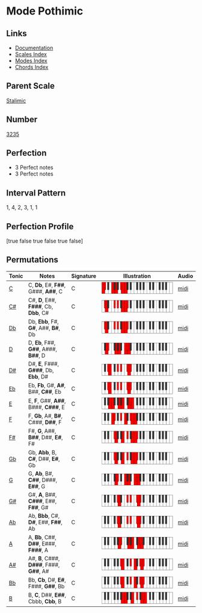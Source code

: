 # Mode Pothimic

## Links

- [Documentation](index.md)
- [Scales Index](Scales.md)
- [Modes Index](Modes.md)
- [Chords Index](Chords.md)

## Parent Scale

[Stalimic](ScaleStalimic.md)

## Number

[3235](https://ianring.com/musictheory/scales/3235)

## Perfection

- 3 Perfect notes
- 3 Perfect notes

## Interval Pattern

1, 4, 2, 3, 1, 1

## Perfection Profile

[true false true false true false]

## Permutations

| Tonic | Notes | Signature | Illustration | Audio |
|-------|-------|-----------|--------------|-------|
| [C](ModeCNaturalPothimic.md) | C, **Db**, E#, **F##**, G###, **A##**, C | C | ![CNaturalPothimic](ModeCNaturalPothimic.png) | [midi](https://github.com/edipermadi/music/blob/main/docs/ModeCNaturalPothimic.mid?raw=true) |
| [C#](ModeCSharpPothimic.md) | C#, **D**, E##, **F###**, Cb, **Dbb**, C# | C | ![CSharpPothimic](ModeCSharpPothimic.png) | [midi](https://github.com/edipermadi/music/blob/main/docs/ModeCSharpPothimic.mid?raw=true) |
| [Db](ModeDFlatPothimic.md) | Db, **Ebb**, F#, **G#**, A##, **B#**, Db | C | ![DFlatPothimic](ModeDFlatPothimic.png) | [midi](https://github.com/edipermadi/music/blob/main/docs/ModeDFlatPothimic.mid?raw=true) |
| [D](ModeDNaturalPothimic.md) | D, **Eb**, F##, **G##**, A###, **B##**, D | C | ![DNaturalPothimic](ModeDNaturalPothimic.png) | [midi](https://github.com/edipermadi/music/blob/main/docs/ModeDNaturalPothimic.mid?raw=true) |
| [D#](ModeDSharpPothimic.md) | D#, **E**, F###, **G###**, Db, **Ebb**, D# | C | ![DSharpPothimic](ModeDSharpPothimic.png) | [midi](https://github.com/edipermadi/music/blob/main/docs/ModeDSharpPothimic.mid?raw=true) |
| [Eb](ModeEFlatPothimic.md) | Eb, **Fb**, G#, **A#**, B##, **C##**, Eb | C | ![EFlatPothimic](ModeEFlatPothimic.png) | [midi](https://github.com/edipermadi/music/blob/main/docs/ModeEFlatPothimic.mid?raw=true) |
| [E](ModeENaturalPothimic.md) | E, **F**, G##, **A##**, B###, **C###**, E | C | ![ENaturalPothimic](ModeENaturalPothimic.png) | [midi](https://github.com/edipermadi/music/blob/main/docs/ModeENaturalPothimic.mid?raw=true) |
| [F](ModeFNaturalPothimic.md) | F, **Gb**, A#, **B#**, C###, **D##**, F | C | ![FNaturalPothimic](ModeFNaturalPothimic.png) | [midi](https://github.com/edipermadi/music/blob/main/docs/ModeFNaturalPothimic.mid?raw=true) |
| [F#](ModeFSharpPothimic.md) | F#, **G**, A##, **B##**, D##, **E#**, F# | C | ![FSharpPothimic](ModeFSharpPothimic.png) | [midi](https://github.com/edipermadi/music/blob/main/docs/ModeFSharpPothimic.mid?raw=true) |
| [Gb](ModeGFlatPothimic.md) | Gb, **Abb**, B, **C#**, D##, **E#**, Gb | C | ![GFlatPothimic](ModeGFlatPothimic.png) | [midi](https://github.com/edipermadi/music/blob/main/docs/ModeGFlatPothimic.mid?raw=true) |
| [G](ModeGNaturalPothimic.md) | G, **Ab**, B#, **C##**, D###, **E##**, G | C | ![GNaturalPothimic](ModeGNaturalPothimic.png) | [midi](https://github.com/edipermadi/music/blob/main/docs/ModeGNaturalPothimic.mid?raw=true) |
| [G#](ModeGSharpPothimic.md) | G#, **A**, B##, **C###**, E##, **F##**, G# | C | ![GSharpPothimic](ModeGSharpPothimic.png) | [midi](https://github.com/edipermadi/music/blob/main/docs/ModeGSharpPothimic.mid?raw=true) |
| [Ab](ModeAFlatPothimic.md) | Ab, **Bbb**, C#, **D#**, E##, **F##**, Ab | C | ![AFlatPothimic](ModeAFlatPothimic.png) | [midi](https://github.com/edipermadi/music/blob/main/docs/ModeAFlatPothimic.mid?raw=true) |
| [A](ModeANaturalPothimic.md) | A, **Bb**, C##, **D##**, E###, **F###**, A | C | ![ANaturalPothimic](ModeANaturalPothimic.png) | [midi](https://github.com/edipermadi/music/blob/main/docs/ModeANaturalPothimic.mid?raw=true) |
| [A#](ModeASharpPothimic.md) | A#, **B**, C###, **D###**, F###, **G##**, A# | C | ![ASharpPothimic](ModeASharpPothimic.png) | [midi](https://github.com/edipermadi/music/blob/main/docs/ModeASharpPothimic.mid?raw=true) |
| [Bb](ModeBFlatPothimic.md) | Bb, **Cb**, D#, **E#**, F###, **G##**, Bb | C | ![BFlatPothimic](ModeBFlatPothimic.png) | [midi](https://github.com/edipermadi/music/blob/main/docs/ModeBFlatPothimic.mid?raw=true) |
| [B](ModeBNaturalPothimic.md) | B, **C**, D##, **E##**, Cbbb, **Cbb**, B | C | ![BNaturalPothimic](ModeBNaturalPothimic.png) | [midi](https://github.com/edipermadi/music/blob/main/docs/ModeBNaturalPothimic.mid?raw=true) |
